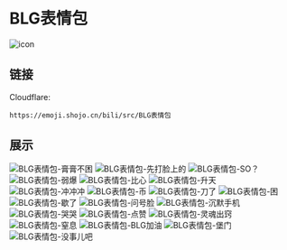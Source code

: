 # BLG表情包
![icon](https://emoji.shojo.cn/bili/src/BLG表情包/icon.png)
## 链接
Cloudflare:
```
https://emoji.shojo.cn/bili/src/BLG表情包
```
## 展示
![BLG表情包-膏膏不困](https://emoji.shojo.cn/bili/src/BLG表情包/BLG表情包-膏膏不困.png)
![BLG表情包-先打脸上的](https://emoji.shojo.cn/bili/src/BLG表情包/BLG表情包-先打脸上的.png)
![BLG表情包-SO？](https://emoji.shojo.cn/bili/src/BLG表情包/BLG表情包-SO？.png)
![BLG表情包-弱爆](https://emoji.shojo.cn/bili/src/BLG表情包/BLG表情包-弱爆.png)
![BLG表情包-比心](https://emoji.shojo.cn/bili/src/BLG表情包/BLG表情包-比心.png)
![BLG表情包-升天](https://emoji.shojo.cn/bili/src/BLG表情包/BLG表情包-升天.png)
![BLG表情包-冲冲冲](https://emoji.shojo.cn/bili/src/BLG表情包/BLG表情包-冲冲冲.png)
![BLG表情包-币](https://emoji.shojo.cn/bili/src/BLG表情包/BLG表情包-币.png)
![BLG表情包-刀了](https://emoji.shojo.cn/bili/src/BLG表情包/BLG表情包-刀了.png)
![BLG表情包-困](https://emoji.shojo.cn/bili/src/BLG表情包/BLG表情包-困.png)
![BLG表情包-歇了](https://emoji.shojo.cn/bili/src/BLG表情包/BLG表情包-歇了.png)
![BLG表情包-问号脸](https://emoji.shojo.cn/bili/src/BLG表情包/BLG表情包-问号脸.png)
![BLG表情包-沉默手机](https://emoji.shojo.cn/bili/src/BLG表情包/BLG表情包-沉默手机.png)
![BLG表情包-哭哭](https://emoji.shojo.cn/bili/src/BLG表情包/BLG表情包-哭哭.png)
![BLG表情包-点赞](https://emoji.shojo.cn/bili/src/BLG表情包/BLG表情包-点赞.png)
![BLG表情包-灵魂出窍](https://emoji.shojo.cn/bili/src/BLG表情包/BLG表情包-灵魂出窍.png)
![BLG表情包-窒息](https://emoji.shojo.cn/bili/src/BLG表情包/BLG表情包-窒息.png)
![BLG表情包-BLG加油](https://emoji.shojo.cn/bili/src/BLG表情包/BLG表情包-BLG加油.png)
![BLG表情包-堡门](https://emoji.shojo.cn/bili/src/BLG表情包/BLG表情包-堡门.png)
![BLG表情包-没事儿吧](https://emoji.shojo.cn/bili/src/BLG表情包/BLG表情包-没事儿吧.png)
